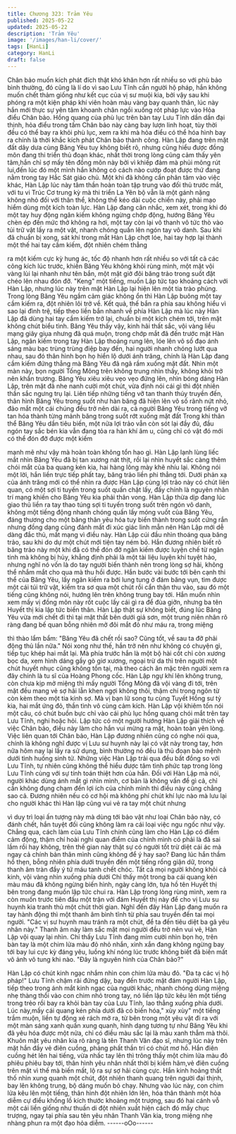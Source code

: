```yaml
---
title: Chương 323: Trảm Yêu
published: 2025-05-22
updated: 2025-05-22
description: 'Trảm Yêu'
image: '/images/han-li/cover/'
tags: [HanLi]
category: HanLi
draft: false
---
```


Chân bảo muốn kích phát đích thật khó khăn hơn rất nhiều so với
phù bảo bình thường, đó cũng là lí do vì sao Lưu Tĩnh cần người
hộ pháp, hắn không muốn chết thảm giống như kết cục của vị sư
muội kia, bởi vậy sau khi phóng ra một kiện pháp khí viên hoàn
màu vàng bay quanh thân, lúc này hắn mới thực sự yên tâm
khoanh chân ngồi xuống rót pháp lực vào Hỏa điểu Chân bảo.
Hồng quang của phù lục trên bàn tay Lưu Tĩnh dần dần đại thịnh,
hỏa điểu trong tấm Chân bảo này càng bay lượn linh hoạt, tùy
thời đều có thể bay ra khỏi phù lục, xem ra khi mà hỏa điểu có thể
hóa hình bay ra chính là thời khắc kích phát Chân bảo thành
công.
Hàn Lập đang trên mặt đất dây dưa cùng Băng Yêu tuy không
biết rõ, nhưng cũng hiểu được đồng môn đang thi triển thủ đoạn
khác, nhất thời trong lòng cũng cảm thấy yên tâm,hắn chỉ sợ mấy
tên đồng môn này bởi vì khiếp đảm mà phủi mông rút lui,đến lúc
đó một mình hắn không có cách nào cướp đoạt được thứ đang
nằm trong tay Hắc Sát giáo chủ.
Một khi đã không cần phân tâm vào việc khác, Hàn Lập lúc này
tâm thần hoàn toàn tập trung vào đối thủ trước mắt, với tu vi Trúc
Cơ trung kỳ mà thi triển La Yên bộ vẫn là một gánh nặng không
nhỏ đối với thân thể, không thể kéo dài cuộc chiến này, phải mạo
hiểm dùng một kích toàn lực.
Hàn Lập đang cân nhắc, xem xét, trong khi đó một tay huy động
ngân kiếm không ngừng chớp động, hướng Băng Yêu chèn ép
đến mức thở không ra hơi, một tay còn lại vô thanh vô tức thò vào
túi trữ vật lấy ra một vật, nhanh chóng quấn lên ngón tay vô danh.
Sau khi đã chuẩn bị xong, sát khí trong mắt Hàn Lập chợt lóe, hai
tay hợp lại thành một thế hai tay cầm kiếm, đột nhiên chém thẳng

ra một kiếm cực kỳ hung ác, tốc độ nhanh hơn rất nhiều so với tất
cả các công kích lúc trước, khiến Băng Yêu không khỏi rùng
mình, một mặt vội vàng lùi lại nhanh như tên bắn, một mặt giở đôi
băng trảo trong suốt đặt chéo lên nhau đón đỡ.
"Keng" một tiếng, muốn Lập tức tạo khoảng cách với Hàn Lập,
nhưng lúc này trên mặt Hàn Lập lại hiện lên một tia trào phúng.
Trong lòng Băng Yêu ngầm cảm giác không ổn thì Hàn Lập buông
một tay cầm kiếm ra, đột nhiên lôi trở về.
Kết quả, thế bắn ra phía sau không hiểu vì sao lại đình trệ, tiếp
theo liền bắn nhanh về phía Hàn Lập mà lúc này Hàn Lập đã
dùng hai tay cầm kiếm trở lại, chuẩn bị một kích chém tới, trên
mặt không chút biểu tình.
Băng Yêu thấy vậy, kinh hãi thất sắc, vội vàng liều mạng giãy giụa
nhưng đã quá muộn, trong chớp mắt đã đến trước mặt Hàn Lập,
ngân kiếm trong tay Hàn Lập thoáng rung lên, lóe lên vô số đạo
ánh sáng màu bạc trùng trùng điệp bay đến, hai người nhanh
chóng lướt qua nhau, sau đó thân hình bọn họ hiển lộ dưới ánh
trăng, chính là Hàn Lập đang cầm kiếm đứng thẳng mà Băng Yêu
đã ngã rầm xuống mặt đất.
Nhìn một màn này, bọn người Tống Mông trên không trung nhìn
thấy, không khỏi trở nên khẩn trương.
Băng Yêu xiêu xiêu vẹo vẹo đứng lên, nhìn bóng dáng Hàn Lập,
trên mặt đã nhe nanh cười một chút, vừa định nói cái gì thì đột
nhiên thần sắc ngưng trụ lại.
Liên tiếp những tiếng vỡ tan thanh thúy truyền đến, thân hình
Băng Yêu trong suốt như hàn băng đã hiện lên vô số rãnh nứt
nhỏ, đảo mắt một cái chúng đều trở nên dài ra, cả người Băng
Yêu trong tiếng vỡ tan hóa thành từng mảnh băng trong suốt rớt
xuống mặt đất
Trong khi thân thể Băng Yêu dần tiêu biến, một nửa lợi trảo vẫn
còn sót lại đầy đủ, đầu ngón tay sắc bén kia vẫn đang tỏa ra hàn
khí âm u, cũng chỉ có vật đó mới có thể đón đỡ được một kiếm

mạnh mẽ như vậy mà hoàn toàn không tổn hao gì.
Hàn Lập lạnh lùng liếc mắt nhìn Băng Yêu đã bị tan xương nát
thịt, rồi lại nhìn huyết sắc càng thêm chói mắt của ba quang kén
kia, hai hàng lông mày khẽ nhíu lại.
Không nói một lời, hắn liền trực tiếp phất tay, băng trảo liền phi
thẳng tới.
Dưới phản xạ của ánh trăng mới có thể nhìn ra được Hàn Lập
cùng lợi trảo này có chút liên quan, có một sợi ti tuyến trong suốt
quấn chặt lấy, đấy chính là nguyên nhân trí mạng khiến cho Băng
Yêu kia phải thân vong.
Hàn Lập thừa dịp đang lúc giao thủ liền ra tay thao túng sợi ti
tuyến trong suốt trên ngón vô danh, không một tiếng động nhanh
chóng quấn lấy móng vuốt của Băng Yêu, đáng thương cho một
băng thân yêu hóa tuy biến thành trong suốt cứng rắn nhưng
đồng dạng cũng đánh mất đi xúc giác linh mẫn nên Hàn Lập mới
dễ dàng đắc thủ, mất mạng vì điều này.
Hàn Lập cúi đầu nhìn thoáng qua băng trảo, sau khi do dự một
chút mới tiện tay ném bỏ.
Hắn đương nhiên biết rõ băng trảo này một khi đã có thể đón đỡ
ngân kiếm được luyện chế từ ngân tinh mà không bị hủy, khẳng
định phải là một tài liệu luyện khí tuyệt hảo, nhưng nghĩ nó vốn là
do tay người biến thành nên trong lòng sợ hãi, không thể nhắm
mắt cho qua mà thu hồi được.
Hắn bước vài bước tới bên cạnh thi thể của Băng Yêu, lấy ngân
kiếm ra bới lung tung ở đám băng vụn, tìm được một cái túi trữ
vật, kiểm tra sơ qua một chút rồi cẩn thận thu vào, sau đó một
tiếng cũng không nói, hướng lên trên không trung bay tới. Hắn
muốn nhìn xem mấy vị đồng môn này rốt cuộc lấy cái gì ra để đùa
giỡn, nhưng ba tên Huyết thị kia lập tức biến thân.
Hàn Lập thật sự không biết, đúng lúc Băng Yêu vừa mới chết đi
thì tại mật thất bên dưới giả sơn, một trung niên nhân rõ ràng
đang bế quan bỗng nhiên mở đôi mắt đỏ như máu ra, trong miệng

thì thào lẩm bẩm:
"Băng Yêu đã chết rồi sao? Cũng tốt, về sau ta đỡ phải động thủ
lần nữa."
Nói xong như thế, hắn trở nên như không có chuyện gì, tiếp tục
khép hai mắt lại.
Mà phía trước hắn là một bộ hài cốt chỉ còn xương bọc da, xem
hình dáng gầy gò giơ xương, ngoại trừ da thì trên người một chút
huyết nhục cũng không tồn tại, mà theo cách ăn mặc trên người
xem ra đây chính là tu sĩ của Hoàng Phong cốc.
Hàn Lập ngự khí lên không trung, còn chưa kịp mở miệng thì mấy
người Tống Mông đã vội vàng đi tới, trên mặt đều mang vẻ sợ hãi
lẫn khen ngợi không thôi, thậm chí trong ngôn từ còn kèm theo
một tia kính sợ. Mà vị bạn lữ song tu cùng Tuyết Hồng sư tỷ kia,
hai mắt ứng đỏ, thần tình vô cùng cảm kích.
Hàn Lập vội khiêm tốn nói một câu, có chút buồn bực chỉ vào cái
phù lục hồng quang chói mắt trên tay Lưu Tĩnh, nghi hoặc hỏi.
Lập tức có một người hướng Hàn Lập giải thích về việc Chân
bảo, điều này làm cho hắn vui mừng ra mặt, hoàn toàn yên lòng.
Việc liên quan tới Chân bảo, Hàn Lập đương nhiên cũng có nghe
nói qua, chính là không nghĩ được vị Lưu sư huynh này lại có vật
này trong tay, hơn nữa hôm nay lại lấy ra sử dụng, bình thường
nó đều là thủ đoạn bảo mệnh dưới tình huống sinh tử.
Những việc Hàn Lập trải qua đều bất đồng so với Lưu Tĩnh, tự
nhiên cũng không thể hiểu được tâm tình phức tạp trong lòng Lưu
Tĩnh cùng với sự tính toán thiệt hơn của hắn.
Đối với Hàn Lập mà nói, người khác dùng ánh mắt gì nhìn mình,
cơ bản là không vấn đề gì cả, chỉ cần không đụng chạm đến lợi
ích của chính mình thì điều này cũng chẳng sao cả.
Đương nhiên nếu có cơ hội mà không phí chút khí lực nào mà lưu
lại cho người khác thì Hàn lập cũng vui vẻ ra tay một chút nhưng

vì duy trì loại ấn tượng này mà dùng tới bảo vật như loại Chân
bảo này, có đánh chết, hắn tuyệt đối cũng không làm ra cái loại
việc ngu ngốc như vậy.
Chẳng qua, cách làm của Lưu Tĩnh chính cũng làm cho Hàn Lập
có điểm cảm động, thậm chí hoài nghi quan điểm của chính mình
có phải là đã sai lầm rồi hay không, trên thế gian này thật sự có
người tốt trừ diệt cái ác mà ngay cả chính bản thân mình cũng
không để ý hay sao?
Đang lúc hắn thầm hổ thẹn, bỗng nhiên phía dưới truyền đến một
tiếng rống giận dữ, trong thanh âm tràn đầy ý tứ máu tanh chết
chóc.
Tất cả mọi người không khỏi cả kinh, vội vàng nhìn xuống phía
dưới
Chỉ thấy một trong ba cái quang kén màu máu đã không ngừng
biến hình, ngày càng lớn, tựa hồ tên Huyết thị bên trong đang
muốn lập tức chui ra.
Hàn Lập trong lòng rùng mình, xem ra còn muốn trước tiên đấu
một trận với đám Huyết thị này để cho vị Lưu su huynh kia tranh
thủ một chút thời gian.
Nghĩ đến đây Hàn Lập đang muốn ra tay hành động thì một thanh
âm bình tĩnh từ phía sau truyền đến tai mọi người.
"Các vị sư huynh mau tránh ra một chút, để ta đến tiêu diệt ba gã
yêu nhân này."
Thanh âm này làm sắc mặt mọi người đều trở nên vui vẻ, Hàn
Lập vội quay lại nhìn.
Chỉ thấy Lưu Tĩnh đang mỉm cười nhìn bọn họ, trên bàn tay là
một chim lửa màu đỏ nhỏ nhắn, xinh xắn đang không ngừng bay
tới bay lui cực kỳ đáng yêu, luồng khí nóng lúc trước không biết
đã biến mất vô ảnh vô tung khi nào.
"Đây là nguyên hình của Chân bảo?"

Hàn Lập có chút kinh ngạc nhắm nhìn con chim lửa màu đỏ.
"Đa tạ các vị hộ pháp!"
Lưu Tĩnh chậm rãi đứng dậy, bay đến trước mặt đám người Hàn
Lập, tiếp theo trong ánh mắt kinh ngạc của người khác, nhanh
chóng dùng miệng nhẹ thàng thổi vào con chim nhỏ trong tay, nó
liền lập tức kêu lên một tiếng trong trẻo rồi bay ra khỏi bàn tay của
Lưu Tĩnh, lao thẳng xuống phía dưới.
Lúc này,mấy cái quang kén phía dưới đã có biến hóa," xùy xùy"
một tiếng trầm muộn, liền tự động xé rách mở ra, từ bên trong
một yêu vật đi ra với một màn sáng xanh quấn xung quanh, hình
dạng tương tự như Băng Yêu khi đã yêu hóa được một nửa, chỉ
có điều màu sắc lại là màu xanh thẫm mà thôi.
Khuôn mặt yêu nhân kia rõ ràng là tên Thanh Văn đạo sĩ, nhưng
lúc này trên mặt hắn đầy vẻ điên cuồng, phảng phất thần trí có
chút mơ hồ.
Hắn điên cuồng hét lên hai tiếng, vừa nhấc tay lên thì trông thấy
một chim lửa màu đỏ phiêu phiêu bay tới, thân hình yêu nhân
nhất thời bị kiềm hãm,vẻ điên cuồng trên mặt vì thế mà biến mất,
lộ ra sự sợ hãi cùng cực.
Hắn kinh hoảng thất thố nhìn xung quanh một chút, đột nhiên
thanh quang trên người đại thịnh, bay lên không trung, bộ dáng
muốn bỏ chạy.
Nhưng vào lúc này, con chim lửa kêu lên một tiếng, thân hình đột
nhiên lớn lên, hóa thân thành một hỏa diễm cự điểu khổng lồ kích
thước khoảng một trượng, sau đó hai cánh vỗ một cái liền giống
như thuấn di đột nhiên xuất hiện cách đó mấy chục trượng, ngay
tại phía sau tên yêu nhân Thanh Văn kia, trong miệng nhẹ nhàng
phun ra một đạo hỏa diễm.
------oOo------
